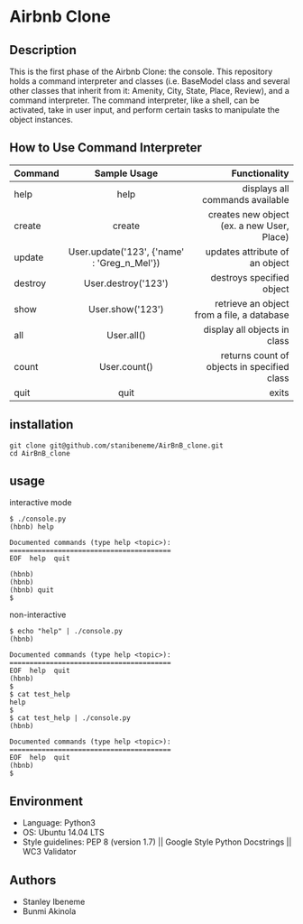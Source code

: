 # Airbnb Clone

## Description

This is the first phase of the Airbnb Clone: the console. This repository holds a command interpreter and classes (i.e. BaseModel class and several other classes that inherit from it: Amenity, City, State, Place, Review), and a command interpreter. The command interpreter, like a shell, can be activated, take in user input, and perform certain tasks to manipulate the object instances.

## How to Use Command Interpreter

| Command | Sample Usage | Functionality |
|-------|:------------:|--------------:|
| help | help | displays all commands available|
| create |create <class> | creates new object (ex. a new User, Place)|
|update | User.update('123', {'name' : 'Greg_n_Mel'}) | updates attribute of an object|
|destroy | User.destroy('123') | destroys specified object|
|show | User.show('123') | retrieve an object from a file, a database|
|all | User.all() | display all objects in class|
|count | User.count() | returns count of objects in specified class|
|quit | quit | exits|

## installation

```git
git clone git@github.com/stanibeneme/AirBnB_clone.git
cd AirBnB_clone
```

## usage

interactive mode

```terminal
$ ./console.py
(hbnb) help

Documented commands (type help <topic>):
========================================
EOF  help  quit

(hbnb)
(hbnb)
(hbnb) quit
$
```

non-interactive

```terminal
$ echo "help" | ./console.py
(hbnb)

Documented commands (type help <topic>):
========================================
EOF  help  quit
(hbnb)
$
$ cat test_help
help
$
$ cat test_help | ./console.py
(hbnb)

Documented commands (type help <topic>):
========================================
EOF  help  quit
(hbnb)
$
```

## Environment

* Language: Python3
* OS: Ubuntu 14.04 LTS
* Style guidelines: PEP 8 (version 1.7) || Google Style Python Docstrings || WC3 Validator

## Authors

* Stanley Ibeneme
* Bunmi Akinola
